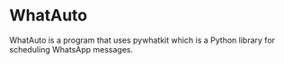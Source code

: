 # WhatAuto
WhatAuto is a program that uses pywhatkit which is a Python library for scheduling WhatsApp messages.
